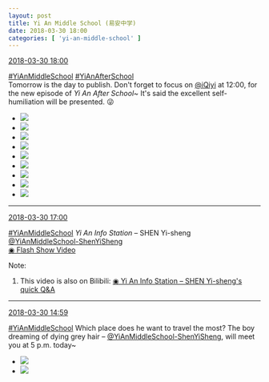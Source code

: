 ```yaml
---
layout: post
title: Yi An Middle School (易安中学)
date: 2018-03-30 18:00
categories: [ 'yi-an-middle-school' ]
---
```


<div class="weibo-info">
  <a href="https://weibo.com/6074218720/G9MWw68ZE">2018-03-30 18:00</a>
</div>

[#YiAnMiddleSchool](https://weibo.com/p/100808e5c67e0668537d4caddefd946dcff208/super_index) [#YiAnAfterSchool](https://weibo.com/p/100808f57cd722476872700a5522853faa7576)  
Tomorrow is the day to publish. Don't forget to focus on [@iQiyi](https://weibo.com/qiyiguanbo) at 12:00, for the new episode of *Yi An After School*~ It's said the excellent self-humiliation will be presented. :stuck_out_tongue_winking_eye:

<!-- more -->

<ul class="weibo-pic-list-3">
  <li class="weibo-pic">
    <a href="https://wx1.sinaimg.cn/mw690/006D4NLGly1fpuzy47jv2j30qo141aj5.jpg"><img src="https://wx1.sinaimg.cn/thumb150/006D4NLGly1fpuzy47jv2j30qo141aj5.jpg"/></a>
  </li>
  <li class="weibo-pic">
    <a href="https://wx1.sinaimg.cn/mw690/006D4NLGly1fpuzy8ohrzj32kw3vc4qv.jpg"><img src="https://wx1.sinaimg.cn/thumb150/006D4NLGly1fpuzy8ohrzj32kw3vc4qv.jpg"/></a>
  </li>
  <li class="weibo-pic">
    <a href="https://wx1.sinaimg.cn/mw690/006D4NLGly1fpuzy9xj1qj30qo14046w.jpg"><img src="https://wx1.sinaimg.cn/thumb150/006D4NLGly1fpuzy9xj1qj30qo14046w.jpg"/></a>
  </li>
  <li class="weibo-pic">
    <a href="https://wx1.sinaimg.cn/mw690/006D4NLGly1fpuzyfxwztj32kw3vcqvc.jpg"><img src="https://wx1.sinaimg.cn/thumb150/006D4NLGly1fpuzyfxwztj32kw3vcqvc.jpg"/></a>
  </li>
  <li class="weibo-pic">
    <a href="https://wx1.sinaimg.cn/mw690/006D4NLGly1fpuzyh4xsnj30ld0ewamd.jpg"><img src="https://wx1.sinaimg.cn/thumb150/006D4NLGly1fpuzyh4xsnj30ld0ewamd.jpg"/></a>
  </li>
  <li class="weibo-pic">
    <a href="https://wx1.sinaimg.cn/mw690/006D4NLGly1fpuzyhi6nyj31400qok1d.jpg"><img src="https://wx1.sinaimg.cn/thumb150/006D4NLGly1fpuzyhi6nyj31400qok1d.jpg"/></a>
  </li>
  <li class="weibo-pic">
    <a href="https://wx4.sinaimg.cn/mw690/006D4NLGly1fpuzyo0t09j33vc2kwhe1.jpg"><img src="https://wx4.sinaimg.cn/thumb150/006D4NLGly1fpuzyo0t09j33vc2kwhe1.jpg"/></a>
  </li>
  <li class="weibo-pic">
    <a href="https://wx2.sinaimg.cn/mw690/006D4NLGly1fpuzy3fi80j33vc2kw1l4.jpg"><img src="https://wx2.sinaimg.cn/thumb150/006D4NLGly1fpuzy3fi80j33vc2kw1l4.jpg"/></a>
  </li>
  <li class="weibo-pic">
    <a href="https://wx4.sinaimg.cn/mw690/006D4NLGly1fpuzyu4k7ej33vc2kwkjs.jpg"><img src="https://wx4.sinaimg.cn/thumb150/006D4NLGly1fpuzyu4k7ej33vc2kwkjs.jpg"/></a>
  </li>
</ul>

---

<div class="weibo-info">
  <a href="https://weibo.com/6074218720/G9My3jMq4">2018-03-30 17:00</a>
</div>

[#YiAnMiddleSchool](https://weibo.com/p/100808e5c67e0668537d4caddefd946dcff208/super_index) *Yi An Info Station* – SHEN Yi-sheng [@YiAnMiddleSchool-ShenYiSheng](https://weibo.com/u/6507103706)  
[◉ Flash Show Video](https://www.miaopai.com/show/OaUuJ0Avl3oDv57OpHHkNOVBL9b6Ktr0pSDhGA__.htm)

Note:
1. This video is also on Bilibili: [◉ Yi An Info Station – SHEN Yi-sheng's quick Q&A](https://www.bilibili.com/video/av21433569)

---

<div class="weibo-info">
  <a href="https://weibo.com/6074218720/G9LLfu14R">2018-03-30 14:59</a>
</div>

[#YiAnMiddleSchool](https://weibo.com/p/100808e5c67e0668537d4caddefd946dcff208/super_index) Which place does he want to travel the most? The boy dreaming of dying grey hair – [@YiAnMiddleSchool-ShenYiSheng](https://weibo.com/u/6507103706), will meet you at 5 p.m. today~

<ul class="weibo-pic-list-1">
  <li class="weibo-pic">
    <a href="https://wx1.sinaimg.cn/mw690/006D4NLGly1fpuuq12s6ij33vc2kvqvb.jpg"><img src="https://wx1.sinaimg.cn/thumb150/006D4NLGly1fpuuq12s6ij33vc2kvqvb.jpg"/></a>
  </li>
  <li class="weibo-pic">
    <a href="https://wx2.sinaimg.cn/mw690/006D4NLGly1fpuup9i601j33vc2kwkjr.jpg"><img src="https://wx2.sinaimg.cn/thumb150/006D4NLGly1fpuup9i601j33vc2kwkjr.jpg"/></a>
  </li>
</ul>
